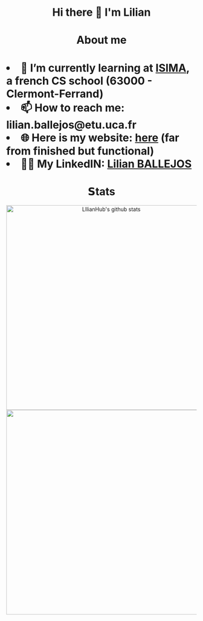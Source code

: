 <h1 align="center">
      Hi there 👋 I'm Lilian
</h1>

<h1 align="center">About me<h1>


<li>🌱 I’m currently learning at <a href="https://isima.fr">ISIMA</a>, a french CS school (63000 - Clermont-Ferrand)</li>
<li>📫 How to reach me: lilian.ballejos@etu.uca.fr</li>
<li>🌐 Here is my website: <a href="https://ballejos-lilian.fr">here</a> (far from finished but functional)</li>
<li>👨‍💻 My LinkedIN: <a href="https://linkedin.com/in/lilian-ballejos">Lilian BALLEJOS</a></li>



<h1 align="center">𝗦tats</h1>
<div align="center">
  <a href="https://github.com/anuraghazra/github-readme-stats"><img width="540" height="auto" src="https://github-readme-stats.vercel.app/api?username=LIlianHub&show_icons=true&theme=github_dark&hide_border=true" alt="LIlianHub's github stats" class="left" /></a> 
</div>
<div align="center">
  <a href="https://github.com/anuraghazra/github-readme-stats"><img width="540" height="auto" src="https://github-readme-stats.vercel.app/api/top-langs/?username=LIlianHub&layout=compact&theme=github_dark&hide_border=true" class="center" /></a>
</div>
